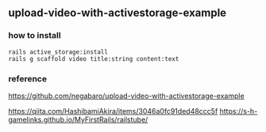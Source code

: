 ## upload-video-with-activestorage-example



### how to install


```
rails active_storage:install
rails g scaffold video title:string content:text
```


### reference

https://github.com/negabaro/upload-video-with-activestorage-example

https://qiita.com/HashibamiAkira/items/3046a0fc91ded48ccc5f
https://s-h-gamelinks.github.io/MyFirstRails/railstube/